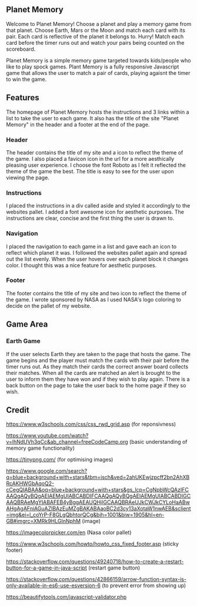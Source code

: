 ## Planet Memory

Welcome to Planet Memory! Choose a planet and play a memory game from that planet. Choose Earth, Mars or the Moon and match each card with its pair. Each card is reflective of the planet it belongs to. Hurry! Match each card before the timer runs out and watch your pairs being counted on the scoreboard. 

Planet Memory is a simple memory game targeted towards kids/people who like to play spock games. Plant Memory is a fully responsive Javascript game that allows the user to match a pair of cards, playing agaisnt the timer to win the game. 


## Features

The homepage of Planet Memory hosts the instructions and 3 links within a list to take the user to each game. It also has the title of the site "Planet Memory" in the header and a footer at the end of the page. 

### Header

<PICTURE OF Header>
The header contains the title of my site and a icon to reflect the theme of the game. I also placed a favicon icon in the url for a more aesthically pleasing user experience. I choose the font Roboto as I felt it reflected the theme of the game the best. The title is easy to see for the user upon viewing the page.  

### Instructions 

<PICTURE OF INSTRUCTION BOX>
I placed the instructions in a div called aside and styled it accordingly to the websites pallet. I added a font awesome icon for aesthetic purposes. The instructions are clear, concise and the first thing the user is drawn to.  

### Navigation

<PICTURE OF Navigation>
I placed the navigation to each game in a list and gave each an icon to reflect which planet it was. I followed the websites pallet again and spread out the list evenly. When the user hovers over each planet block it changes color. I thought this was a nice feature for aesthetic purposes. 

### Footer

<PICTURE OF Footer>
The footer contains the title of my site and two icon to reflect the theme of the game. I wrote sponsored by NASA as I used NASA's logo coloring to decide on the pallet of my website. 

## Game Area

### Earth Game

<PICTURE OF Earth Game>
If the user selects Earth they are taken to the page that hosts the game. The game begins and the player must match the cards with their pair before the timer runs out. As they match their cards the correct answer board collects their matches. When all the cards are matched an alert is brought to the user to inform them they have won and if they wish to play again. There is a back button on the page to take the user back to the home page if they so wish. 





## Credit

https://www.w3schools.com/css/css_rwd_grid.asp (for reponsivness)

https://www.youtube.com/watch?v=lhNdUVh3qCc&ab_channel=freeCodeCamp.org (basic understanding of memory game functionality)

https://tinypng.com/ (for optimising images)

https://www.google.com/search?q=blue+background+with+stars&tbm=isch&ved=2ahUKEwjzpcff2bn2AhXBRcAKHWGbAqoQ2-cCegQIABAA&oq=blue+background+with+stars&gs_lcp=CgNpbWcQAzIFCAAQgAQyBQgAEIAEMgUIABCABDIFCAAQgAQyBQgAEIAEMgUIABCABDIGCAAQBRAeMgYIABAFEB4yBggAEAUQHjIGCAAQBRAeUJkCWJkCYLoHaABwAHgAgAFniAGuAZIBAzEuMZgBAKABAaoBC2d3cy13aXotaW1nwAEB&sclient=img&ei=l_coYrP-F8GLgQbhtorQCg&bih=1001&biw=1905&hl=en-GB#imgrc=XMRk9HLGInNphM (image)

https://imagecolorpicker.com/en (Nasa color pallet)

https://www.w3schools.com/howto/howto_css_fixed_footer.asp (sticky footer)

https://stackoverflow.com/questions/49240718/how-to-create-a-restart-button-for-a-game-in-java-script (restart game button)

https://stackoverflow.com/questions/42866159/arrow-function-syntax-is-only-available-in-es6-use-esversion-6 (to prevent error from showing up)

https://beautifytools.com/javascript-validator.php